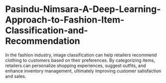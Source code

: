 # Pasindu-Nimsara-A-Deep-Learning-Approach-to-Fashion-Item-Classification-and-Recommendation
In the fashion industry, image classification can help retailers recommend clothing to customers based on their preferences. By categorizing items, retailers can personalize shopping experiences, suggest outfits, and enhance inventory management, ultimately improving customer satisfaction and sales.
